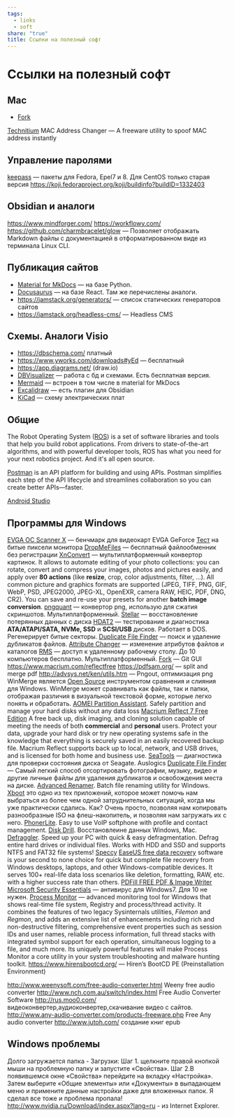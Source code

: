 ```yaml
---
tags:
  - links
  - soft
share: "true"
title: Ссылки на полезный софт
---
```


# Ссылки на полезный софт
## Mac
- [Fork](https://git-fork.com/)

[Technitium](https://technitium.com/tmac/) MAC Address Changer — A freeware utility to spoof MAC address instantly
## Управление паролями
[keepass](https://koji.fedoraproject.org/koji/packageinfo?packageID=18549)  — пакеты для Fedora, Epel7 и 8. Для CentOS только старая версия https://koji.fedoraproject.org/koji/buildinfo?buildID=1332403
## Obsidian и аналоги
https://www.mindforger.com/
https://workflowy.com/
https://github.com/charmbracelet/glow — Позволяет отображать Markdown файлы с документацией в отформатированном виде из терминала Linux CLI.

## Публикация сайтов
- [Material for MkDocs](https://squidfunk.github.io/mkdocs-material/) — на базе Python.
- [Docusaurus](https://docusaurus.io/docs) — на базе React. Там же перечислены аналоги.
- https://jamstack.org/generators/ — список статических генераторов сайтов
- https://jamstack.org/headless-cms/ — Headless CMS
##  Схемы. Аналоги Visio
- https://dbschema.com/  платный
- https://www.yworks.com/downloads#yEd — бесплатный
- https://app.diagrams.net/  (draw.io)
- [DBVisualizer](https://www.dbvis.com/) — работа с бд и схемами. Есть бесплатная версия.
- [Mermaid](https://mermaid.js.org/) — встроен в том числе в material for MkDocs
- [Excalidraw](https://excalidraw.com/) — есть плагин для Obsidian
- [KiCad](https://www.kicad.org/) — схему электрических плат


## Общие
The Robot Operating System ([ROS](https://www.ros.org/)) is a set of software libraries and tools that help you build robot applications. From drivers to state-of-the-art algorithms, and with powerful developer tools, ROS has what you need for your next robotics project. And it's all open source.

[Postman](https://www.postman.com/) is an API platform for building and using APIs. Postman simplifies each step of the API lifecycle and streamlines collaboration so you can create better APIs—faster.

[Android Studio](https://developer.android.com/studio)
## Программы для Windows
[EVGA OC Scanner X](https://www.evga.com/ocscanner/) — бенчмарк для видеокарт EVGA GeForce
[Тест](https://jasonfarrell.com/misc/deadpixeltest.php) на битые пиксели монитора
[DropMeFiles](https://dropmefiles.com/) — бесплатный файлообменник без регистрации
[XnConvert](https://www.xnview.com/en/xnconvert/#downloads) — мультиплатформенный конвертор картинок. It allows to automate editing of your photo collections: you can rotate, convert and compress your images, photos and pictures easily, and apply over **80 actions** (like **resize**, crop, color adjustments, filter, ...). All common picture and graphics formats are supported (JPEG, TIFF, PNG, GIF, WebP, PSD, JPEG2000, JPEG-XL, OpenEXR, camera RAW, HEIC, PDF, DNG, CR2). You can save and re-use your presets for another **batch image conversion**.
[pngquant](https://pngquant.org/) — конвертор png, использую для сжатия скриншотов. Мультиплатформенный.
[Stellar](https://www.stellarinfo.com/) — восстановление потерянных данных с диска
[HDAT2](https://www.hdat2.com/) — тестирование и диагностика **ATA/ATAPI/SATA, NVMe, SSD** и **SCSI/USB** дисков. Работает в DOS. Регенерирует битые секторы.
[Duplicate File Finder](https://www.auslogics.com/ru/software/duplicate-file-finder/) — поиск и удаление дубликатов файлов.
[Attribute Changer](https://www.petges.lu/) — изменение атрибутов файлов и каталогов
[RMS](https://rmansys.ru/files/) — доступ к удаленному рабочему столу. До 10 компьютеров бесплатно. Мультиплатформенный.
[Fork](https://git-fork.com/) — Git GUI
https://www.macrium.com/reflectfree
https://pdfsam.org/  — split and merge pdf
http://advsys.net/ken/utils.htm — Pngout, оптимизация png
WinMerge является [Open Source](https://winmerge.org/source-code/) инструментом сравнения и слияния для Windows. WinMerge может сравнивать как файлы, так и папки, отображая различия в визуальной текстовой форме, которые легко понять и обработать.
[AOMEI Partition Assistant](https://www.aomeitech.com/aomei-partition-assistant.html). Safely partition and manage your hard disks without any data loss
[Macrium Reflect 7 Free Edition](https://www.macrium.com/reflectfree) A free back up, disk imaging, and cloning solution capable of meeting the needs of both **commercial** and **personal** users. Protect your data, upgrade your hard disk or try new operating systems safe in the knowledge that everything is securely saved in an easily recovered backup file. Macrium Reflect supports back up to local, network, and USB drives, and is licensed for both home and business use.
[SeaTools](https://www.seagate.com/ru/ru/support/downloads/seatools/#downloads) — диагностика для проверки состояния диска от Seagate.
Auslogics [Duplicate File Finder](https://www.auslogics.com/ru/software/duplicate-file-finder/?mode=desktop) — Самый легкий способ отсортировать фотографии, музыку, видео и другие личные файлы для удаления дубликатов и освобождения места на диске.
[Advanced Renamer](https://www.advancedrenamer.com/). Batch file renaming utility for Windows.
[Xboot](https://xboot.ru.uptodown.com/windows) это одно из тех приложений, которое может помочь нам выбраться из более чем одной затруднительных ситуаций, когда мы уже практически сдались. Как? Очень просто, позволяя нам копировать разнообразные ISO на флеш-накопитель, и позволяя нам загружать их с него.
[PhonerLite](http://phonerlite.de/download_en.htm). Easy to use VoIP softphone with profile and contact management.
[Disk Drill](https://www.cleverfiles.com/ru/data-recovery-software.html). Восстановлеине данных Windows, Mac.
[Defraggler](https://www.ccleaner.com/defraggler). Speed up your PC with quick & easy defragmentation. Defrag entire hard drives or individual files. Works with HDD and SSD and supports NTFS and FAT32 file systems!
[Speccy](https://www.ccleaner.com/speccy/download)
[EaseUS free data recovery](https://www.easeus.com/datarecoverywizard/free-data-recovery-software.htm) software is your second to none choice for quick but complete file recovery from Windows desktops, laptops, and other Windows-compatible devices. It serves 100+ real-life data loss scenarios like deletion, formatting, RAW, etc. with a higher success rate than others.
[PDFill FREE PDF & Image Writer](https://www.pdfill.com/freewriter.html)
[Microsoft Security Essentials](https://www.microsoft.com/ru-ru/download/details.aspx?id=5201)  — антивирус для Windows7. Для 10 не нужен.
[Process Monitor](https://docs.microsoft.com/en-us/sysinternals/downloads/procmon) — advanced monitoring tool for Windows that shows real-time file system, Registry and process/thread activity. It combines the features of two legacy Sysinternals utilities, _Filemon_ and _Regmon_, and adds an extensive list of enhancements including rich and non-destructive filtering, comprehensive event properties such as session IDs and user names, reliable process information, full thread stacks with integrated symbol support for each operation, simultaneous logging to a file, and much more. Its uniquely powerful features will make Process Monitor a core utility in your system troubleshooting and malware hunting toolkit.
https://www.hirensbootcd.org/  — Hiren’s BootCD PE (Preinstallation Environment)

http://www.weenysoft.com/free-audio-converter.html  Weeny free audio converter
http://www.nch.com.au/switch/index.html Free Audio Converter Software
http://rus.moo0.com/  видеоконвертер,аудиоконвертер,скачивание видео с сайтов.
http://www.any-audio-converter.com/products-freeware.php   Free Any audio converter
http://www.jutoh.com/   создание книг epub

## Windows проблемы
Долго загружается папка - Загрузки:
Шаг 1. щелкните правой кнопкой мыши на проблемную папку и запустите «Свойства».
Шаг 2.В появившемся окне «Свойства» перейдите на вкладку «Настройка». Затем выберите «Общие элементы» или «Документы» в выпадающем меню и примените данные настройки даже для вложенных папок. Я сделал все тоже и проблема пропала!
http://www.nvidia.ru/Download/index.aspx?lang=ru - из Internet Explorer.
